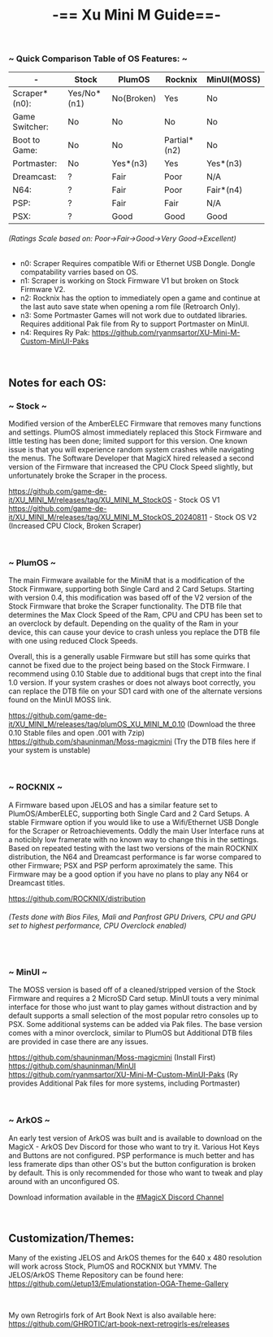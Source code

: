 <div align="center">
  
  # **-== Xu Mini M Guide==-**

</div>

<br>
  
### ~ Quick Comparison Table of OS Features: ~

</div>

| - | Stock | PlumOS | Rocknix | MinUI(MOSS) |
| -- | -- | -- | -- | -- |
| Scraper*(n0): | Yes/No*(n1) | No(Broken) | Yes | No |
| Game Switcher: | No | No | No | No |
| Boot to Game: | No | No | Partial*(n2) | No |
| Portmaster: | No | Yes*(n3) | Yes | Yes*(n3) |
| Dreamcast: | ? | Fair | Poor | N/A |
| N64: | ? | Fair | Poor | Fair*(n4) |
| PSP: | ? | Fair | Fair | N/A |
| PSX: | ? | Good | Good | Good |


###### (Ratings Scale based on: Poor->Fair->Good->Very Good->Excellent)
- n0: Scraper Requires compatible Wifi or Ethernet USB Dongle. Dongle compatability varries based on OS. 
- n1: Scraper is working on Stock Firmware V1 but broken on Stock Firmware V2.
- n2: Rocknix has the option to immediately open a game and continue at the last auto save state when opening a rom file (Retroarch Only).
- n3: Some Portmaster Games will not work due to outdated libraries. Requires additional Pak file from Ry to support Portmaster on MinUI. 
- n4: Requires Ry Pak: https://github.com/ryanmsartor/XU-Mini-M-Custom-MinUI-Paks

<br>

## Notes for each OS:

### ~ Stock ~

Modified version of the AmberELEC Firmware that removes many functions and settings. PlumOS almost immediately replaced this Stock Firmware and little testing has been done; limited support for this version. One known issue is that you will experience random system crashes while navigating the menus. The Software Developer that MagicX hired released a second version of the Firmware that increased the CPU Clock Speed slightly, but unfortunately broke the Scraper in the process.

https://github.com/game-de-it/XU_MINI_M/releases/tag/XU_MINI_M_StockOS - Stock OS V1
<br>
https://github.com/game-de-it/XU_MINI_M/releases/tag/XU_MINI_M_StockOS_20240811 - Stock OS V2 (Increased CPU Clock, Broken Scraper)

<br>

### ~ PlumOS ~

The main Firmware available for the MiniM that is a modification of the Stock Firmware, supporting both Single Card and 2 Card Setups. Starting with version 0.4, this modification was based off of the V2 version of the Stock Firmware that broke the Scraper functionality. The DTB file that determines the Max Clock Speed of the Ram, CPU and CPU has been set to an overclock by default. Depending on the quality of the Ram in your device, this can cause your device to crash unless you replace the DTB file with one using reduced Clock Speeds. 
<br>

Overall, this is a generally usable Firmware but still has some quirks that cannot be fixed due to the project being based on the Stock Firmware. I recommend using 0.10 Stable due to additional bugs that crept into the final 1.0 version. If your system crashes or does not always boot correctly, you can replace the DTB file on your SD1 card with one of the alternate versions found on the MinUI MOSS link.

https://github.com/game-de-it/XU_MINI_M/releases/tag/plumOS_XU_MINI_M_0.10 (Download the three 0.10 Stable files and open .001 with 7zip)
<br>
https://github.com/shauninman/Moss-magicmini (Try the DTB files here if your system is unstable)

<br>

### ~ ROCKNIX ~

A Firmware based upon JELOS and has a similar feature set to PlumOS/AmberELEC, supporting both Single Card and 2 Card Setups. A stable Firmware option if you would like to use a Wifi/Ethernet USB Dongle for the Scraper or Retroachievements. Oddly the main User Interface runs at a noticibly low framerate with no known way to change this in the settings. Based on repeated testing with the last two versions of the main ROCKNIX distribution, the N64 and Dreamcast performance is far worse compared to other Firmware; PSX and PSP perform aproximately the same. This Firmware may be a good option if you have no plans to play any N64 or Dreamcast titles.

https://github.com/ROCKNIX/distribution

###### (Tests done with Bios Files, Mali and Panfrost GPU Drivers, CPU and GPU set to highest performance, CPU Overclock enabled)

<br>

### ~ MinUI ~

The MOSS version is based off of a cleaned/stripped version of the Stock Firmware and requires a 2 MicroSD Card setup. MinUI touts a very minimal interface for those who just want to play games without distraction and by default supports a small selection of the most popular retro consoles up to PSX. Some additional systems can be added via Pak files. The base version comes with a minor overclock, similar to PlumOS but Additional DTB files are provided in case there are any issues.

https://github.com/shauninman/Moss-magicmini (Install First)
<br>
https://github.com/shauninman/MinUI
<br>
https://github.com/ryanmsartor/XU-Mini-M-Custom-MinUI-Paks (Ry provides Additional Pak files for more systems, including Portmaster)

<br>

### ~ ArkOS ~

An early test version of ArkOS was built and is available to download on the MagicX - ArkOS Dev Discord for those who want to try it. Various Hot Keys and Buttons are not configured. PSP performance is much better and has less framerate dips than other OS's but the button configuration is broken by default. This is only recommended for those who want to tweak and play around with an unconfigured OS.

Download information available in the [#MagicX Discord Channel](https://discord.com/channels/741895796315914271/1231671960036184194/1309895866865291365)

<br>

## Customization/Themes:

Many of the existing JELOS and ArkOS themes for the 640 x 480 resolution will work across Stock, PlumOS and ROCKNIX but YMMV. The JELOS/ArkOS Theme Repository can be found here: https://github.com/Jetup13/Emulationstation-OGA-Theme-Gallery

<br>

My own Retrogirls fork of Art Book Next is also available here: https://github.com/GHROTIC/art-book-next-retrogirls-es/releases
